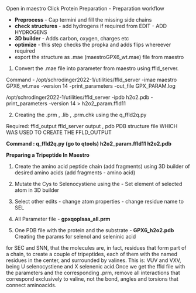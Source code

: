 Open in maestro
Click Protein Preparation - Preparation workflow
- **Preprocess** - Cap termini and fill the missing side chains
- **check structures** - add hydrogens if required from EDIT - ADD HYDROGENS
- **3D builder** - Adds carbon, oxygen, charges etc
- **optimize** - this step checks the propka and adds flips whereever required
- export the structure as .mae (maestroGPX6_wt.mae) file from maestro


1. Convert the .mae file into parameter from maestro using ffld_server.

 Command - /opt/schrodinger2022-1/utilities/ffld_server -imae maestro GPX6_wt.mae -version 14 -print_parameters -out_file GPX_PARAM.log


/opt/schrodinger2022-1/utilities/ffld_server -ipdb h2o2.pdb -print_parameters -version 14 > h2o2_param.ffld11


2. Creating the .prm , .lib , .prm.chk using the q_ffld2q.py

 Required:
  ffld_output  ffld_server output  ,   pdb  PDB structure file WHICH WAS USED TO CREATE THE FFLD_OUTPUT

**Command : q_ffld2q.py (go to qtools)  h2o2_param.ffld11 h2o2.pdb**

**Preparing a Tripeptide In Maestro**

1. Create the amino acid peptide chain (add fragments) using 3D builder of desired amino acids (add fragments - amino acid)
2. Mutate the Cys to Selenocystiene using the - Set element of selected atom in 3D builder
3. Select other edits - change atom properties - change residue name to SEL

4. All Parameter file -  **gpxqoplsaa_all.prm**
5. One PDB file with the protein and the substrate - **GPX6_h2o2.pdb**
Creating the params for selenol and seleninic acid

for SEC and SNN, that the molecules are, in fact, residues that form part of a chain, to create a couple of tripeptides, each of them with the named residues in the center, and surrounded by valines. This is: VUV and VXV, being U selenocystiene and X selenenic acid.Once we get the ffld file with the parameters and the corresponding .prm, remove all interactions that correspond exclusively to valine, not the bond, angles and torsions that connect aminoacids.
